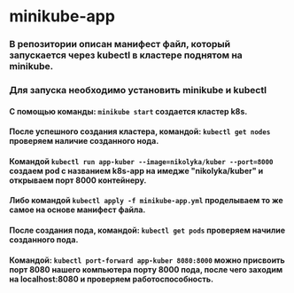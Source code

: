# minikube-app
### В репозитории описан манифест файл, который запускается через kubectl в кластере поднятом на minikube.
### Для запуска необходимо установить minikube и kubectl

#### С помощью команды: ```minikube start``` создается кластер k8s.

#### После успешного создания кластера, командой: ```kubectl get nodes``` проверяем наличие созданного нода.

#### Командой ```kubectl run app-kuber --image=nikolyka/kuber --port=8000``` создаем pod с названием k8s-app на имедже "nikolyka/kuber" и открываем порт 8000 контейнеру.
#### Либо командой ```kubectl apply -f minikube-app.yml``` проделываем то же самое на основе манифест файла.

#### После создания пода, командой: ```kubectl get pods``` проверяем начилие созданного пода.

#### Командой: ```kubectl port-forward app-kuber 8080:8000``` можно присвоить порт 8080 нашего компьютера порту 8000 пода, после чего заходим на localhost:8080 и проверяем работоспособность. </h3>